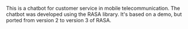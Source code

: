 This is a chatbot for customer service in mobile telecommunication. The chatbot was developed using the RASA library. It's based on a demo, but ported from version 2 to version 3 of RASA.
